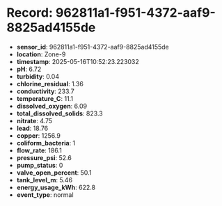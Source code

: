 # Record: 962811a1-f951-4372-aaf9-8825ad4155de

- **sensor_id**: 962811a1-f951-4372-aaf9-8825ad4155de
- **location**: Zone-9
- **timestamp**: 2025-05-16T10:52:23.223032
- **pH**: 6.72
- **turbidity**: 0.04
- **chlorine_residual**: 1.36
- **conductivity**: 233.7
- **temperature_C**: 11.1
- **dissolved_oxygen**: 6.09
- **total_dissolved_solids**: 823.3
- **nitrate**: 4.75
- **lead**: 18.76
- **copper**: 1256.9
- **coliform_bacteria**: 1
- **flow_rate**: 186.1
- **pressure_psi**: 52.6
- **pump_status**: 0
- **valve_open_percent**: 50.1
- **tank_level_m**: 5.46
- **energy_usage_kWh**: 622.8
- **event_type**: normal